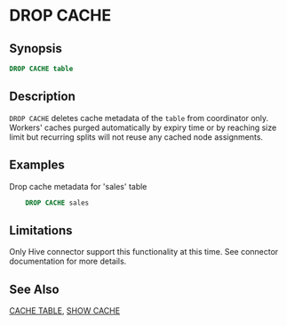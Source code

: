 
DROP CACHE
==========

Synopsis
--------

``` sql
DROP CACHE table
```

Description
-----------

`DROP CACHE` deletes cache metadata of the `table` from coordinator only. Workers\' caches purged automatically by expiry time 
or by reaching size limit but recurring splits will not reuse any cached node assignments.

Examples
--------

Drop cache metadata for \'sales\' table
 
```sql 
    DROP CACHE sales
```

Limitations
-----------

Only Hive connector support this functionality at this time. See connector documentation for more details.

See Also
--------

[CACHE TABLE](./cache-table.md), [SHOW CACHE](./show-cache.md)

